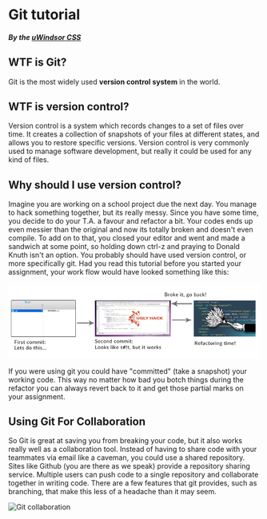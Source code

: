 # Git tutorial
##### By the [uWindsor CSS](http://css.uwindsor.ca)

## WTF is Git?
Git is the most widely used **version control system** in the world.

## WTF is version control?

Version control is a system which records changes to a set of files over
time.  It creates a collection of snapshots of your files at different states,
and allows you to restore specific versions.  Version control is very commonly
used to manage software development, but really it could be used for any kind
of files.

## Why should I use version control?

Imagine you are working on a school project due the next day.  You manage to
hack something together, but its really messy.  Since you have some time,
you decide to do your T.A. a favour and refactor a bit.  Your codes ends up
even messier than the original and now its totally broken and doesn't even compile.
To add on to that, you closed your editor and went and made a sandwich at some
point, so holding down ctrl-z and praying to Donald Knuth isn't an option.
You probably should have used version control, or more specifically git. Had
you read this tutorial before you started your assignment, your work flow would
have looked something like this:

![Git work flow graph](images/git-workflow.png)

If you were using git you could have "committed" (take a snapshot)
your working code.  This way no matter how bad you botch things during
the refactor you can always revert back to it and get those partial marks
on your assignment.

## Using Git For Collaboration

So Git is great at saving you from breaking your code, but it also works really
well as a collaboration tool.  Instead of having to share code with your teammates
via email like a caveman, you could use a shared repository.  Sites like Github
(you are there as we speak) provide a repository sharing service.  Multiple
users can push code to a single repository and collaborate together in writing
code.  There are a few features that git provides, such as branching, that make
this less of a headache than it may seem.

![Git collaboration](https://git-scm.com/figures/18333fig0501-tn.png)

